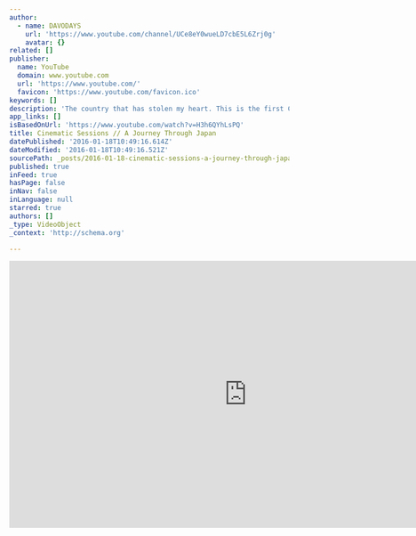 ```yaml
---
author:
  - name: DAVODAYS
    url: 'https://www.youtube.com/channel/UCe8eY0wueLD7cbE5L6Zrj0g'
    avatar: {}
related: []
publisher:
  name: YouTube
  domain: www.youtube.com
  url: 'https://www.youtube.com/'
  favicon: 'https://www.youtube.com/favicon.ico'
keywords: []
description: 'The country that has stolen my heart. This is the first CINEMATIC SESSIONS series of DAVODAYS. Cinematic sessions will be highlighted travel, documentary and profile videos of the the highest quality. This episode is dedicated to an amazing experience travelling through Japan over two weeks. Japan is such an incredible place to travel.'
app_links: []
isBasedOnUrl: 'https://www.youtube.com/watch?v=H3h6QYhLsPQ'
title: Cinematic Sessions // A Journey Through Japan
datePublished: '2016-01-18T10:49:16.614Z'
dateModified: '2016-01-18T10:49:16.521Z'
sourcePath: _posts/2016-01-18-cinematic-sessions-a-journey-through-japan.md
published: true
inFeed: true
hasPage: false
inNav: false
inLanguage: null
starred: true
authors: []
_type: VideoObject
_context: 'http://schema.org'

---
```

<iframe src="https://cdn.embedly.com/widgets/media.html?src=https%3A%2F%2Fwww.youtube.com%2Fembed%2FH3h6QYhLsPQ%3Ffeature%3Doembed&amp;url=https%3A%2F%2Fwww.youtube.com%2Fwatch%3Fv%3DH3h6QYhLsPQ&amp;image=https%3A%2F%2Fi.ytimg.com%2Fvi%2FH3h6QYhLsPQ%2Fhqdefault.jpg&amp;key=b7d04c9b404c499eba89ee7072e1c4f7&amp;type=text%2Fhtml&amp;schema=youtube" width="854" height="480" scrolling="no" frameborder="0" allowfullscreen="allowfullscreen" style=""></iframe>